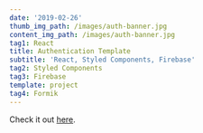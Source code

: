 ```yaml
---
date: '2019-02-26'
thumb_img_path: /images/auth-banner.jpg
content_img_path: /images/auth-banner.jpg
tag1: React
title: Authentication Template
subtitle: 'React, Styled Components, Firebase'
tag2: Styled Components
tag3: Firebase
template: project
tag4: Formik
---
```

Check it out [here](https://auth-template-mrobinsonwebdev.netlify.com).